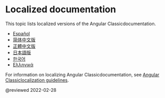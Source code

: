 # Localized documentation

This topic lists localized versions of the Angular Classicdocumentation.

*   [Espa&ntilde;ol](http://docs.angular.lat) <!-- Español -->
*   [简体中文版](https://angular.cn) <!-- 简体中文版 -->
*   [正體中文版](https://angular.tw) <!-- 正體中文版 -->
*   [日本語版](https://angular.jp) <!-- 日本語版 -->
*   [한국어](https://angular.kr) <!-- 한국어 -->
*   [&Epsilon;&lambda;&lambda;&eta;&nu;&iota;&kappa;ά](https://angular-gr.web.app) <!-- Ελληνικά -->

For information on localizing Angular Classicdocumentation, see [Angular Classiclocalization guidelines](guide/localizing-angular).

<!-- links -->

<!-- external links -->

<!-- end links -->

@reviewed 2022-02-28
